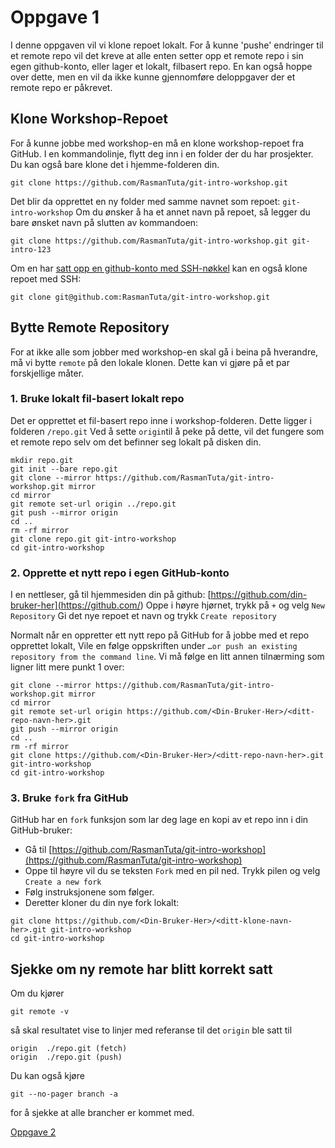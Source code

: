 # Oppgave 1
I denne oppgaven vil vi klone repoet lokalt.
For å kunne 'pushe' endringer til et remote repo vil det kreve at alle enten setter opp et remote repo i sin egen github-konto, eller lager et lokalt, filbasert repo.
En kan også hoppe over dette, men en vil da ikke kunne gjennomføre deloppgaver der et remote repo er påkrevet.
## Klone Workshop-Repoet
For å kunne jobbe med workshop-en må en klone workshop-repoet fra GitHub.
I en kommandolinje, flytt deg inn i en folder der du har prosjekter. Du kan også bare klone det i hjemme-folderen din.
```shell
git clone https://github.com/RasmanTuta/git-intro-workshop.git
```
Det blir da opprettet en ny folder med samme navnet som repoet: `git-intro-workshop`
Om du ønsker å ha et annet navn på repoet, så legger du bare ønsket navn på slutten av kommandoen:
```shell
git clone https://github.com/RasmanTuta/git-intro-workshop.git git-intro-123
```
Om en har [satt opp en github-konto med SSH-nøkkel](https://docs.github.com/en/authentication/connecting-to-github-with-ssh/adding-a-new-ssh-key-to-your-github-account) kan en også klone repoet med SSH:
```shell
git clone git@github.com:RasmanTuta/git-intro-workshop.git
```

## Bytte Remote Repository
For at ikke alle som jobber med workshop-en skal gå i beina på hverandre, må vi bytte `remote` på den lokale klonen.
Dette kan vi gjøre på et par forskjellige måter.
### 1. Bruke lokalt fil-basert lokalt repo
Det er opprettet et fil-basert repo inne i workshop-folderen. Dette ligger i folderen `/repo.git` 
Ved å sette `origin`til å peke på dette, vil det fungere som et remote repo selv om det befinner seg lokalt på disken din.
```shell
mkdir repo.git
git init --bare repo.git
git clone --mirror https://github.com/RasmanTuta/git-intro-workshop.git mirror
cd mirror
git remote set-url origin ../repo.git
git push --mirror origin
cd ..
rm -rf mirror
git clone repo.git git-intro-workshop
cd git-intro-workshop
```

### 2. Opprette et nytt repo i egen GitHub-konto
I en nettleser, gå til hjemmesiden din på github: [https://github.com/din-bruker-her](https://github.com/<din bruker her>)
Oppe i høyre hjørnet, trykk på `+` og velg `New Repository`
Gi det nye repoet et navn og trykk `Create repository`

Normalt når en oppretter ett nytt repo på GitHub for å jobbe med et repo opprettet lokalt, Vile en følge oppskriften under `…or push an existing repository from the command line`.
Vi må følge en litt annen tilnærming som ligner litt mere punkt 1 over:
```shell
git clone --mirror https://github.com/RasmanTuta/git-intro-workshop.git mirror
cd mirror
git remote set-url origin https://github.com/<Din-Bruker-Her>/<ditt-repo-navn-her>.git
git push --mirror origin
cd ..
rm -rf mirror
git clone https://github.com/<Din-Bruker-Her>/<ditt-repo-navn-her>.git git-intro-workshop
cd git-intro-workshop
```

### 3. Bruke `fork` fra GitHub
GitHub har en `fork` funksjon som lar deg lage en kopi av et repo inn i din GitHub-bruker:

 - Gå til [https://github.com/RasmanTuta/git-intro-workshop](https://github.com/RasmanTuta/git-intro-workshop)
 - Oppe til høyre vil du se teksten `Fork` med en pil ned. Trykk pilen og velg `Create a new fork`
 - Følg instruksjonene som følger.
 - Deretter kloner du din nye fork lokalt:
```shell
git clone https://github.com/<Din-Bruker-Her>/<ditt-klone-navn-her>.git git-intro-workshop
cd git-intro-workshop
```

## Sjekke om ny remote har blitt korrekt satt
Om du kjører 
```shell
git remote -v
```
så skal resultatet vise to linjer med referanse til det `origin` ble satt til
```text
origin  ./repo.git (fetch)
origin  ./repo.git (push)
```

Du kan også kjøre 
```shell
git --no-pager branch -a
```
for å sjekke at alle brancher er kommet med.


[Oppgave 2](./Oppgave2.md)